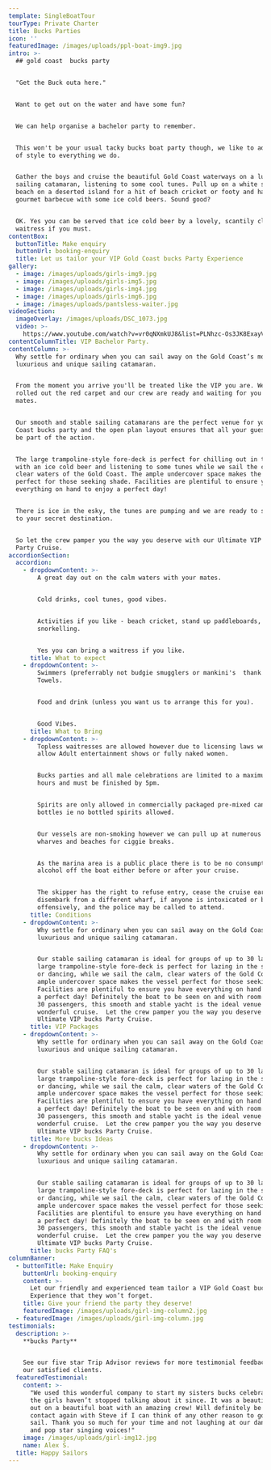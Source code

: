 ```yaml
---
template: SingleBoatTour
tourType: Private Charter
title: Bucks Parties
icon: ''
featuredImage: /images/uploads/ppl-boat-img9.jpg
intro: >-
  ## gold coast  bucks party


  "Get the Buck outa here."


  Want to get out on the water and have some fun?


  We can help organise a bachelor party to remember.


  This won't be your usual tacky bucks boat party though, we like to add a touch
  of style to everything we do.


  Gather the boys and cruise the beautiful Gold Coast waterways on a luxury
  sailing catamaran, listening to some cool tunes. Pull up on a white sandy
  beach on a deserted island for a hit of beach cricket or footy and have a
  gourmet barbecue with some ice cold beers. Sound good?


  OK. Yes you can be served that ice cold beer by a lovely, scantily clad
  waitress if you must.
contentBox:
  buttonTitle: Make enquiry
  buttonUrl: booking-enquiry
  title: Let us tailor your VIP Gold Coast bucks Party Experience
gallery:
  - image: /images/uploads/girls-img9.jpg
  - image: /images/uploads/girls-img5.jpg
  - image: /images/uploads/girls-img4.jpg
  - image: /images/uploads/girls-img6.jpg
  - image: /images/uploads/pantsless-waiter.jpg
videoSection:
  imageOverlay: /images/uploads/DSC_1073.jpg
  video: >-
    https://www.youtube.com/watch?v=vr0qNXmkUJ8&list=PLNhzc-Os3JK8ExayVzzoHVvP2c0-4_oqt
contentColumnTitle: VIP Bachelor Party.
contentColumn: >-
  Why settle for ordinary when you can sail away on the Gold Coast’s most
  luxurious and unique sailing catamaran.


  From the moment you arrive you'll be treated like the VIP you are. We have
  rolled out the red carpet and our crew are ready and waiting for you and your
  mates.


  Our smooth and stable sailing catamarans are the perfect venue for your Gold
  Coast bucks party and the open plan layout ensures that all your guests will
  be part of the action.


  The large trampoline-style fore-deck is perfect for chilling out in the sun
  with an ice cold beer and listening to some tunes while we sail the calm,
  clear waters of the Gold Coast. The ample undercover space makes the vessel
  perfect for those seeking shade. Facilities are plentiful to ensure you have
  everything on hand to enjoy a perfect day! 


  There is ice in the esky, the tunes are pumping and we are ready to sail away
  to your secret destination. 


  So let the crew pamper you the way you deserve with our Ultimate VIP bucks
  Party Cruise.
accordionSection:
  accordion:
    - dropdownContent: >-
        A great day out on the calm waters with your mates.


        Cold drinks, cool tunes, good vibes.


        Activities if you like - beach cricket, stand up paddleboards, fishing,
        snorkelling.


        Yes you can bring a waitress if you like.
      title: What to expect
    - dropdownContent: >-
        Swimmers (preferrably not budgie smugglers or mankini's  thank you).
        Towels.


        Food and drink (unless you want us to arrange this for you).


        Good Vibes.
      title: What to Bring
    - dropdownContent: >-
        Topless waitresses are allowed however due to licensing laws we can not
        allow Adult entertainment shows or fully naked women.


        Bucks parties and all male celebrations are limited to a maximum of 3
        hours and must be finished by 5pm.


        Spirits are only allowed in commercially packaged pre-mixed cans or
        bottles ie no bottled spirits allowed.


        Our vessels are non-smoking however we can pull up at numerous public
        wharves and beaches for ciggie breaks.


        As the marina area is a public place there is to be no consumption off
        alcohol off the boat either before or after your cruise.


        The skipper has the right to refuse entry, cease the cruise early, or to
        disembark from a different wharf, if anyone is intoxicated or behaving
        offensively, and the police may be called to attend.
      title: Conditions
    - dropdownContent: >-
        Why settle for ordinary when you can sail away on the Gold Coast’s most
        luxurious and unique sailing catamaran.


        Our stable sailing catamaran is ideal for groups of up to 30 ladies. The
        large trampoline-style fore-deck is perfect for lazing in the sunshine
        or dancing, while we sail the calm, clear waters of the Gold Coast. The
        ample undercover space makes the vessel perfect for those seeking shade.
        Facilities are plentiful to ensure you have everything on hand to enjoy
        a perfect day! Definitely the boat to be seen on and with room for up to
        30 passengers, this smooth and stable yacht is the ideal venue for a
        wonderful cruise.  Let the crew pamper you the way you deserve with our
        Ultimate VIP bucks Party Cruise.
      title: VIP Packages
    - dropdownContent: >-
        Why settle for ordinary when you can sail away on the Gold Coast’s most
        luxurious and unique sailing catamaran.


        Our stable sailing catamaran is ideal for groups of up to 30 ladies. The
        large trampoline-style fore-deck is perfect for lazing in the sunshine
        or dancing, while we sail the calm, clear waters of the Gold Coast. The
        ample undercover space makes the vessel perfect for those seeking shade.
        Facilities are plentiful to ensure you have everything on hand to enjoy
        a perfect day! Definitely the boat to be seen on and with room for up to
        30 passengers, this smooth and stable yacht is the ideal venue for a
        wonderful cruise.  Let the crew pamper you the way you deserve with our
        Ultimate VIP bucks Party Cruise.
      title: More bucks Ideas
    - dropdownContent: >-
        Why settle for ordinary when you can sail away on the Gold Coast’s most
        luxurious and unique sailing catamaran.


        Our stable sailing catamaran is ideal for groups of up to 30 ladies. The
        large trampoline-style fore-deck is perfect for lazing in the sunshine
        or dancing, while we sail the calm, clear waters of the Gold Coast. The
        ample undercover space makes the vessel perfect for those seeking shade.
        Facilities are plentiful to ensure you have everything on hand to enjoy
        a perfect day! Definitely the boat to be seen on and with room for up to
        30 passengers, this smooth and stable yacht is the ideal venue for a
        wonderful cruise.  Let the crew pamper you the way you deserve with our
        Ultimate VIP bucks Party Cruise.
      title: bucks Party FAQ's
columnBanner:
  - buttonTitle: Make Enquiry
    buttonUrl: booking-enquiry
    content: >-
      Let our friendly and experienced team tailor a VIP Gold Coast bucks Party
      Experience that they won’t forget.
    title: Give your friend the party they deserve!
    featuredImage: /images/uploads/girl-img-column2.jpg
  - featuredImage: /images/uploads/girl-img-column.jpg
testimonials:
  description: >-
    **bucks Party**


    See our five star Trip Advisor reviews for more testimonial feedback from
    our satisfied clients.
  featuredTestimonial:
    content: >-
      "We used this wonderful company to start my sisters bucks celebrations and
      the girls haven’t stopped talking about it since. It was a beautiful day
      out on a beautiful boat with an amazing crew! Will definitely be in
      contact again with Steve if I can think of any other reason to go for a
      sail. Thank you so much for your time and not laughing at our dance moves
      and pop star singing voices!"
    image: /images/uploads/girl-img12.jpg
    name: Alex S.
  title: Happy Sailors
---
```


